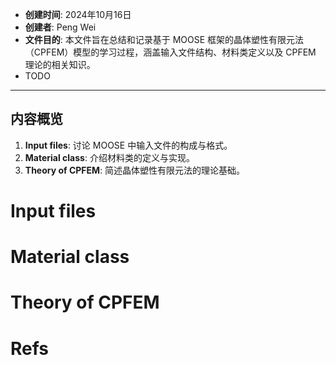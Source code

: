 - **创建时间**: 2024年10月16日
- **创建者**: Peng Wei
- **文件目的**: 本文件旨在总结和记录基于 MOOSE 框架的晶体塑性有限元法（CPFEM）模型的学习过程，涵盖输入文件结构、材料类定义以及 CPFEM 理论的相关知识。
- TODO
---

## 内容概览
1. **Input files**: 讨论 MOOSE 中输入文件的构成与格式。
2. **Material class**: 介绍材料类的定义与实现。
3. **Theory of CPFEM**: 简述晶体塑性有限元法的理论基础。

# Input files

# Material class

# Theory of CPFEM

# Refs